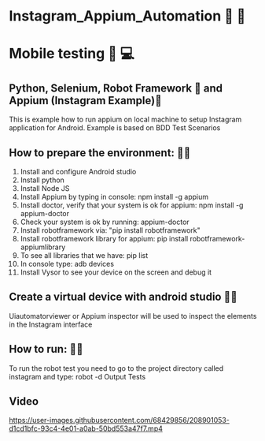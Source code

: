 # Instagram_Appium_Automation :bell: :microphone:
# Mobile testing :calling: :computer:
## Python, Selenium, Robot Framework :robot: and Appium (Instagram Example):iphone:

This is example how to run appium on local machine to setup Instagram application for Android.
Example is based on BDD Test Scenarios

## How to prepare the environment: :woman_scientist:
1. Install and configure Android studio
2. Install python   
3. Install Node JS
4. Install Appium by typing in console: npm install -g appium
5. Install doctor, verify that your system is ok for appium: npm install -g appium-doctor
6. Check your system is ok by running: appium-doctor
7. Install robotframework via: "pip install robotframework"
8. Install robotframework library for appium: pip install robotframework-appiumlibrary
9. To see all libraries that we have: pip list 
10. In console type: adb devices
11. Install Vysor to see your device on the screen and debug it

## Create a virtual device with android studio :woman_technologist:
Uiautomatorviewer or Appium inspector will be used to inspect the elements in the Instagram interface


## How to run: :running_man:
To run the robot test you need to go to the project directory called instagram and type: robot -d Output Tests

## Video


https://user-images.githubusercontent.com/68429856/208901053-d1cd1bfc-93c4-4e01-a0ab-50bd553a47f7.mp4

